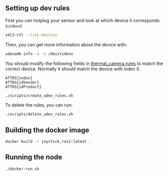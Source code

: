 ## Setting up dev rules
First you can hotplug your sensor and look at which device it corresponds (```videox```)
```bash
v4l2-ctl --list-devices
```
Then, you can get more information about the device with:
```bash
udevadm info -a -n /dev/videox
```

You should modify the following fields in [thermal_camera.rules](scripts/thermal_camera.rules) to match the correct device. Normally it should match the device with index 0.

```
ATTRS{index}
ATTRS{idVendor} 
ATTRS{idProduct} 
```

```bash
./scripts/create_udev_rules.sh
```

To delete the rules, you can run:
```bash
./scripts/delete_udev_rules.sh
```

## Building the docker image
```bash
docker build -t joystick_ros2:latest .
```

## Running the node
```bash
./docker-run.sh
```